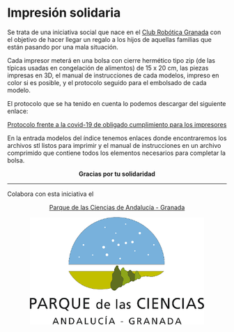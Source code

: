 # Impresión solidaria

Se trata de una iniciativa social que nace en el [Club Robótica Granada](https://clubroboticagranada.github.io/) con el objetivo de hacer llegar un regalo a los hijos de aquellas familias que están pasando por una mala situación.

Cada impresor meterá en una bolsa con cierre hermético tipo zip (de las típicas usadas en congelación de alimentos) de 15 x 20 cm, las piezas impresas en 3D, el manual de instrucciones de cada modelos, impreso en color si es posible, y el protocolo seguido para el embolsado de cada modelo.

El protocolo que se ha tenido en cuenta lo podemos descargar del siguiente enlace:

<center>

[Protocolo frente a la covid-19 de obligado cumplimiento para los impresores](../protocolo/protocolo.pdf)

</center>

En la entrada modelos del índice tenemos enlaces donde encontraremos los archivos stl listos para imprimir y el manual de instrucciones en un archivo comprimido que contiene todos los elementos necesarios para completar la bolsa.

<center>

**Gracias por tu solidaridad**

</center>

***

Colabora con esta iniciativa el

<center>

[Parque de las Ciencias de Andalucía - Granada](https://www.parqueciencias.com/parqueciencias/)

![Parque de las Ciencias de Andalucía - Granada](img/logo-pc.png)

</center>
